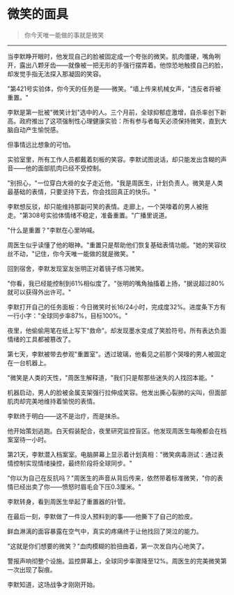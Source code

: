 # 微笑的面具  

> 你今天唯一能做的事就是微笑  

---

当李默睁开眼时，他发现自己的脸被固定成一个夸张的微笑。肌肉僵硬，嘴角咧开，露出八颗牙齿——就像被一把无形的手强行摆弄着。他惊恐地触摸自己的脸，却发觉手指无法探入那凝固的笑容。  

"第421号实验体，你今天的任务是——微笑。"墙上传来机械女声，"违反者将被重置。"  

李默是第一批被"微笑计划"选中的人。三个月前，全球抑郁症激增，自杀率创下新高。政府推出了这项强制性心理健康实验：所有参与者每天必须保持微笑，直到大脑自动产生愉悦感。  

但事情远比想象的可怕。  

实验室里，所有工作人员都戴着刻板的笑容。李默试图说话，却只能发出含糊的声音——他的面部肌肉已经不受控制。  

"别担心，"一位穿白大褂的女子走近他，"我是周医生，计划负责人。微笑是人类最基础的表情，只要坚持下去，你会找回真正的快乐。"  

李默想反驳，却只能维持那副可笑的表情。走廊上，一个哭嚎着的男人被拖走。"第308号实验体情绪不稳定，准备重置。"广播里说道。  

"什么是重置？"李默在心里呐喊。  

周医生似乎读懂了他的眼神。"重置只是帮助他们恢复基础表情功能。"她的笑容纹丝不动，"记住，你今天唯一能做的就是微笑。"  

回到宿舍，李默发现室友张明正对着镜子练习微笑。  

"你看，我已经能控制到61%相似度了。"张明的嘴角抽搐着上扬，"据说超过80%就可以获得外出许可。"  

李默打开自己的任务面板：今日微笑时长16/24小时，完成度32%。进度条下方有一行小字："全球同步率87%，目标100%。"  

夜里，他偷偷用笔在纸上写下"救命"。却发现墨水变成了笑脸符号。所有表达负面情绪的工具都被篡改了。  

第七天，李默被带去参观"重置室"。透过玻璃，他看见之前那个哭嚎的男人被固定在一台机器上。  

"微笑是人类的天性，"周医生解释道，"我们只是帮那些迷失的人找回本能。"  

机器启动，男人的脸被金属支架强行拉伸成笑容。他发出撕心裂肺的尖叫，但面部肌肉却完美地维持着愉悦的表情。  

李默终于明白——这不是治疗，而是抹杀。  

他开始策划逃跑。白天假装配合，夜里研究监控盲区。他发现周医生每晚都会在档案室待一小时。  

第21天，李默潜入档案室。电脑屏幕上显示着计划真相："微笑病毒测试：通过表情控制实现情绪操控，最终阶段将全球同步。"  

"你以为自己在反抗吗？"周医生的声音从背后传来，依然带着标准微笑，"你的表情已经出卖了你——愤怒时眉毛会下压0.3厘米。"  

李默转身，看到周医生举起了重置器的针管。  

在最后一刻，李默做了一件没人预料到的事——他撕下了自己的脸皮。  

鲜血淋漓的面容暴露在空气中，真实的疼痛终于让他找回了哭泣的能力。  

"这就是你们想要的微笑？"血肉模糊的脸扭曲着，第一次发自内心地笑了。  

警报声响彻整个设施。监控屏幕上，全球同步率骤降至12%。周医生的完美微笑第一次出现了裂痕。  

李默知道，这场战争才刚刚开始。